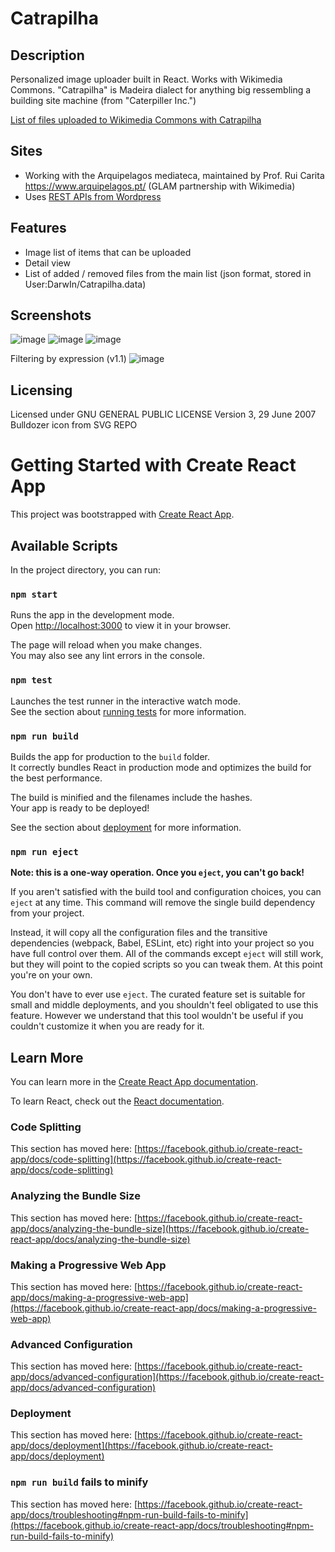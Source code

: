 # Catrapilha

## Description

Personalized image uploader built in React. Works with Wikimedia Commons.
"Catrapilha" is Madeira dialect for anything big ressembling a building site machine (from "Caterpiller Inc.")

[List of files uploaded to Wikimedia Commons with Catrapilha](https://commons.wikimedia.org/wiki/Category:Uploaded_with_Catrapilha)

## Sites

- Working with the Arquipelagos mediateca, maintained by Prof. Rui Carita https://www.arquipelagos.pt/ (GLAM partnership with Wikimedia)
- Uses [REST APIs from Wordpress](https://developer.wordpress.org/rest-api/reference/posts/)

## Features

- Image list of items that can be uploaded
- Detail view
- List of added / removed files from the main list (json format, stored in User:DarwIn/Catrapilha.data)

## Screenshots
![image](https://user-images.githubusercontent.com/46503478/163685670-88e30e67-0811-48f0-b745-4f347abaa15f.png)
![image](https://user-images.githubusercontent.com/46503478/163685683-4f767d48-651d-4b7f-937a-bccebfe959fe.png)
![image](https://user-images.githubusercontent.com/46503478/163685689-b6e561c6-5e85-4f6b-8e37-d83eea6f7f31.png)

Filtering by expression (v1.1)
![image](https://github.com/pdarwin/catrapilha/assets/46503478/b9c35ca4-6787-4161-bb76-60f572dd7ac5)

## Licensing

Licensed under GNU GENERAL PUBLIC LICENSE Version 3, 29 June 2007
Bulldozer icon from SVG REPO

# Getting Started with Create React App

This project was bootstrapped with [Create React App](https://github.com/facebook/create-react-app).

## Available Scripts

In the project directory, you can run:

### `npm start`

Runs the app in the development mode.\
Open [http://localhost:3000](http://localhost:3000) to view it in your browser.

The page will reload when you make changes.\
You may also see any lint errors in the console.

### `npm test`

Launches the test runner in the interactive watch mode.\
See the section about [running tests](https://facebook.github.io/create-react-app/docs/running-tests) for more information.

### `npm run build`

Builds the app for production to the `build` folder.\
It correctly bundles React in production mode and optimizes the build for the best performance.

The build is minified and the filenames include the hashes.\
Your app is ready to be deployed!

See the section about [deployment](https://facebook.github.io/create-react-app/docs/deployment) for more information.

### `npm run eject`

**Note: this is a one-way operation. Once you `eject`, you can't go back!**

If you aren't satisfied with the build tool and configuration choices, you can `eject` at any time. This command will remove the single build dependency from your project.

Instead, it will copy all the configuration files and the transitive dependencies (webpack, Babel, ESLint, etc) right into your project so you have full control over them. All of the commands except `eject` will still work, but they will point to the copied scripts so you can tweak them. At this point you're on your own.

You don't have to ever use `eject`. The curated feature set is suitable for small and middle deployments, and you shouldn't feel obligated to use this feature. However we understand that this tool wouldn't be useful if you couldn't customize it when you are ready for it.

## Learn More

You can learn more in the [Create React App documentation](https://facebook.github.io/create-react-app/docs/getting-started).

To learn React, check out the [React documentation](https://reactjs.org/).

### Code Splitting

This section has moved here: [https://facebook.github.io/create-react-app/docs/code-splitting](https://facebook.github.io/create-react-app/docs/code-splitting)

### Analyzing the Bundle Size

This section has moved here: [https://facebook.github.io/create-react-app/docs/analyzing-the-bundle-size](https://facebook.github.io/create-react-app/docs/analyzing-the-bundle-size)

### Making a Progressive Web App

This section has moved here: [https://facebook.github.io/create-react-app/docs/making-a-progressive-web-app](https://facebook.github.io/create-react-app/docs/making-a-progressive-web-app)

### Advanced Configuration

This section has moved here: [https://facebook.github.io/create-react-app/docs/advanced-configuration](https://facebook.github.io/create-react-app/docs/advanced-configuration)

### Deployment

This section has moved here: [https://facebook.github.io/create-react-app/docs/deployment](https://facebook.github.io/create-react-app/docs/deployment)

### `npm run build` fails to minify

This section has moved here: [https://facebook.github.io/create-react-app/docs/troubleshooting#npm-run-build-fails-to-minify](https://facebook.github.io/create-react-app/docs/troubleshooting#npm-run-build-fails-to-minify)
